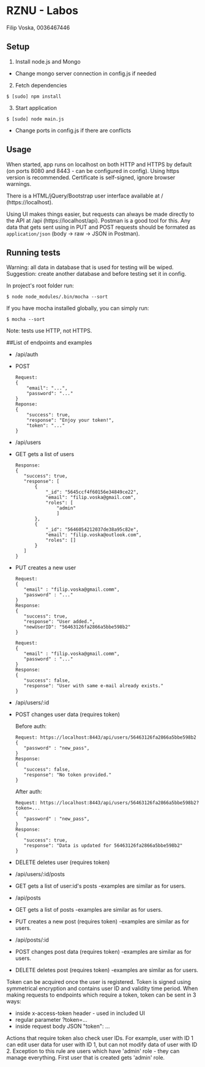 # RZNU - Labos
Filip Voska, 0036467446

## Setup

1. Install node.js and Mongo
  * Change mongo server connection in config.js if needed
2. Fetch dependencies
```
$ [sudo] npm install
```
3. Start application
```
$ [sudo] node main.js
```
  * Change ports in config.js if there are conflicts

## Usage

When started, app runs on localhost on both HTTP and HTTPS by default (on ports 8080 and 8443 - can be configured in config). Using https version is recommended. Certificate is self-signed, ignore browser warnings.

There is a HTML/jQuery/Bootstrap user interface available at / (https://localhost).

Using UI makes things easier, but requests can always be made directly to the API at /api (https://localhost/api). Postman is a good tool for this. Any data that gets sent using in PUT and POST requests should be formated as ```application/json``` (body -> raw -> JSON in Postman).

## Running tests

Warning: all data in database that is used for testing will be wiped. Suggestion: create another database and before testing set it in config.

In project's root folder run:
```
$ node node_modules/.bin/mocha --sort
```
If you have mocha installed globally, you can simply run:
```
$ mocha --sort
```

Note: tests use HTTP, not HTTPS.

##List of endpoints and examples
* /api/auth
 * POST
    ```
    Request:
    {
        "email": "...",
        "password": "..."
    }
    Reponse:
    {
        "success": true,
        "response": "Enjoy your token!",
        "token": "..."
    }
    ```
* /api/users
 * GET gets a list of users
     ```
     Response:
     {
        "success": true,
        "response": [
            {
                "_id": "5645ccf4f60156e34849ce22",
                "email": "filip.voska@gmail.com",
                "roles": [
                    "admin"
                    ]
            },
            {
                "_id": "5646054212037de38a95c82e",
                "email": "filip.voska@outlook.com",
                "roles": []
            }
        ]
     }
     ```
 * PUT creates a new user
     ```
     Request:
     {
        "email" : "filip.voska@gmail.comm",
        "password" : "..."
     }
     Response:
     {
        "success": true,
        "response": "User added.",
        "newUserID": "56463126fa2866a5bbe598b2"
     }
     ```
     ```
     Request:
     {
        "email" : "filip.voska@gmail.comm",
        "password" : "..."
     }
     Response:
     {
        "success": false,
        "response": "User with same e-mail already exists."
     }
     ```
* /api/users/:id
 * POST changes user data (requires token)

     Before auth:
     ```
     Request: https://localhost:8443/api/users/56463126fa2866a5bbe598b2
     {
        "password" : "new_pass",
     }
     Response:
     {
        "success": false,
        "response": "No token provided."
     }
     ```
     After auth:
     ```
     Request: https://localhost:8443/api/users/56463126fa2866a5bbe598b2?token=...
     {
        "password" : "new_pass",
     }
     Response:
     {
        "success": true,
        "response": "Data is updated for 56463126fa2866a5bbe598b2"
     }
     ```
 * DELETE deletes user (requires token)
* /api/users/:id/posts
 * GET gets a list of user:id's posts
  -examples are similar as for users.
* /api/posts
 * GET gets a list of posts
  -examples are similar as for users.
 * PUT creates a new post (requires token)
  -examples are similar as for users.
* /api/posts/:id
 * POST changes post data (requires token)
  -examples are similar as for users.
 * DELETE deletes post (requires token)
  -examples are similar as for users.

Token can be acquired once the user is registered. Token is signed using symmetrical encryption and contains user ID and validity time period. When making requests to endpoints which require a token, token can be sent in 3 ways:
 * inside x-access-token header - used in included UI
 * regular parameter ?token=...
 * inside request body JSON "token": ...

Actions that require token also check user IDs. For example, user with ID 1 can edit user data for user with ID 1, but can not modify data of user with ID 2. Exception to this rule are users which have 'admin' role - they can manage everything. First user that is created gets 'admin' role.
